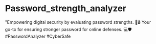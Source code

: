 # Password_strength_analyzer
"Empowering digital security by evaluating password strengths. 🚀🔒 Your go-to for ensuring stronger password for online defenses. 💻🛡️ #PasswordAnalyzer #CyberSafe
